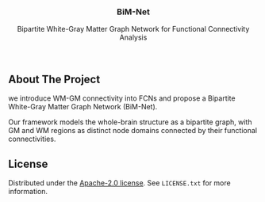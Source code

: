 


<h3 align="center">BiM-Net</h3>

  <p align="center">
    Bipartite White-Gray Matter Graph Network for Functional Connectivity Analysis
    <br />
    <br />
    <br />
  </p>

<!-- ABOUT THE PROJECT -->

## About The Project

we introduce WM-GM connectivity into FCNs and propose a Bipartite White-Gray Matter Graph Network (BiM-Net).

Our framework models the whole-brain structure as a bipartite graph, with GM and WM regions as distinct node domains connected by their functional connectivities.

## License

Distributed under the [Apache-2.0 license](https://github.com/lirongren2001/BiM-Net?tab=readme-ov-file#). See `LICENSE.txt` for more information.


